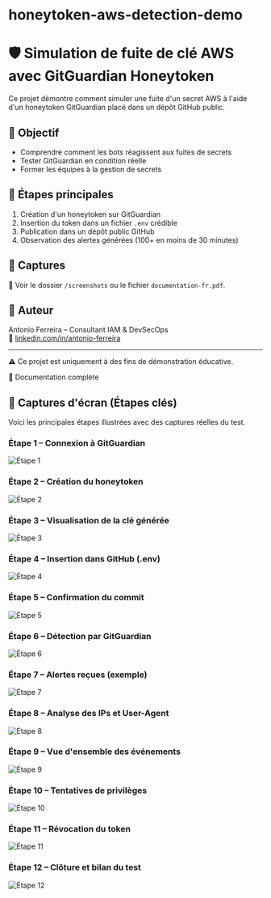 # honeytoken-aws-detection-demo

# 🛡️ Simulation de fuite de clé AWS avec GitGuardian Honeytoken

Ce projet démontre comment simuler une fuite d'un secret AWS à l'aide d'un honeytoken GitGuardian placé dans un dépôt GitHub public.

## 🎯 Objectif

- Comprendre comment les bots réagissent aux fuites de secrets
- Tester GitGuardian en condition réelle
- Former les équipes à la gestion de secrets

## 🧪 Étapes principales

1. Création d'un honeytoken sur GitGuardian
2. Insertion du token dans un fichier `.env` crédible
3. Publication dans un dépôt public GitHub
4. Observation des alertes générées (100+ en moins de 30 minutes)

## 📸 Captures

📂 Voir le dossier `/screenshots` ou le fichier `documentation-fr.pdf`.

## 🧠 Auteur

Antonio Ferreira – Consultant IAM & DevSecOps  
🔗 [linkedin.com/in/antonio-ferreira](https://linkedin.com/in/antonio-ferreira)

---

⚠️ Ce projet est uniquement à des fins de démonstration éducative.

📘 Documentation complète

## 📸 Captures d'écran (Étapes clés)

Voici les principales étapes illustrées avec des captures réelles du test.

### Étape 1 – Connexion à GitGuardian
![Étape 1](screenshots/1.png)

### Étape 2 – Création du honeytoken
![Étape 2](screenshots/2.png)

### Étape 3 – Visualisation de la clé générée
![Étape 3](screenshots/3.png)

### Étape 4 – Insertion dans GitHub (.env)
![Étape 4](screenshots/4.png)

### Étape 5 – Confirmation du commit
![Étape 5](screenshots/5.png)

### Étape 6 – Détection par GitGuardian
![Étape 6](screenshots/6.png)

### Étape 7 – Alertes reçues (exemple)
![Étape 7](screenshots/7.png)

### Étape 8 – Analyse des IPs et User-Agent
![Étape 8](screenshots/8.png)

### Étape 9 – Vue d'ensemble des événements
![Étape 9](screenshots/9.png)

### Étape 10 – Tentatives de privilèges
![Étape 10](screenshots/10.png)

### Étape 11 – Révocation du token
![Étape 11](screenshots/11.png)

### Étape 12 – Clôture et bilan du test
![Étape 12](screenshots/12.png)
